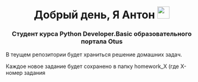 <h1 align="center"> Добрый день, Я Антон
<img src="https://github.com/blackcater/blackcater/raw/main/images/Hi.gif" height="32"/></h1>
<h3 align="center">Студент курса Python Developer.Basic образовательного портала Otus </h3>

<p>В теущем репозитории будет храниться решение домашних задач.</p>
<p>Каждое новое задание будет сохранено в папку homework_X (где X-номер задания</p> 
